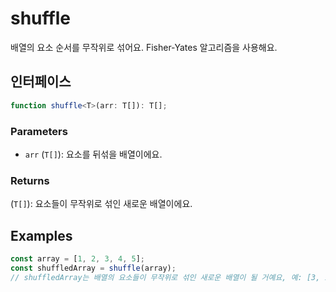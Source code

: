 # shuffle

배열의 요소 순서를 무작위로 섞어요. Fisher-Yates 알고리즘을 사용해요.

## 인터페이스

```typescript
function shuffle<T>(arr: T[]): T[];
```

### Parameters 

- `arr` (`T[]`): 요소를 뒤섞을 배열이에요.

### Returns

(`T[]`): 요소들이 무작위로 섞인 새로운 배열이에요.

## Examples

```typescript
const array = [1, 2, 3, 4, 5];
const shuffledArray = shuffle(array);
// shuffledArray는 배열의 요소들이 무작위로 섞인 새로운 배열이 될 거예요, 예: [3, 1, 4, 5, 2]
```
